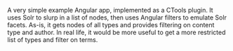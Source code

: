 A very simple example Angular app, implemented as a CTools plugin.  It uses Solr to slurp in a list of nodes, then uses Angular filters to emulate Solr facets.  As-is, it gets nodes of all types and provides filtering on content type and author.  In real life, it would be more useful to get a more restricted list of types and filter on terms.
